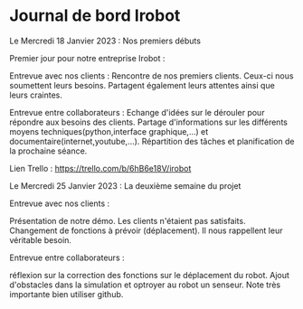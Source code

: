 # Journal de bord Irobot

Le Mercredi 18 Janvier 2023 : Nos premiers débuts

Premier jour pour notre entreprise Irobot : 

Entrevue avec nos clients :
Rencontre de nos premiers clients. Ceux-ci nous soumettent leurs besoins. Partagent également leurs attentes ainsi que leurs craintes.

Entrevue entre collaborateurs :
Echange d'idées sur le dérouler pour répondre aux besoins des clients. Partage d'informations sur les différents moyens techniques(python,interface graphique,...) et documentaire(internet,youtube,...).
Répartition des tâches et planification de la prochaine séance.


Lien Trello :
https://trello.com/b/6hB6e18V/irobot
 
Le Mercredi 25 Janvier 2023 : La deuxième semaine du projet

Entrevue avec nos clients : 

Présentation de notre démo. Les clients n'étaient pas satisfaits. Changement de fonctions à prévoir (déplacement). Il nous rappellent leur véritable besoin. 

Entrevue entre collaborateurs : 

réflexion sur la correction des fonctions sur le déplacement du robot. Ajout d'obstacles dans la simulation et optroyer au robot un senseur. Note très importante bien utiliser github.
